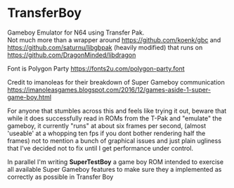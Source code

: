 # TransferBoy
Gameboy Emulator for N64 using Transfer Pak.  
Not much more than a wrapper around 
https://github.com/koenk/gbc and 
https://github.com/saturnu/libgbpak (heavily modified) 
that runs on https://github.com/DragonMinded/libdragon

Font is Polygon Party https://fonts2u.com/polygon-party.font

Credit to imanoleas for their breakdown of Super Gameboy communication https://imanoleasgames.blogspot.com/2016/12/games-aside-1-super-game-boy.html

For anyone that stumbles across this and feels like trying it out, beware that while it does successfully read in ROMs from the T-Pak and "emulate" the gameboy, it currently "runs" at about six frames per second, (almost 'useable' at a whopping ten fps if you dont bother rendering half the frames) not to mention a bunch of graphical issues and just plain ugliness that I've decided not to fix until I get performance under control.

In parallel I'm writing **SuperTestBoy** a game boy ROM intended to exercise all available Super Gameboy features to make sure they a implemented as correctly as possible in Transfer Boy
